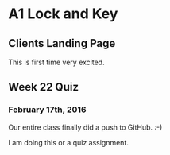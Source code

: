 # A1 Lock and Key
## Clients Landing Page
This is first time very excited.
## Week 22 Quiz


### February 17th, 2016
<p>Our entire class finally did a push to GitHub. :-)</p>
<p>I am doing this or a quiz assignment.</p>